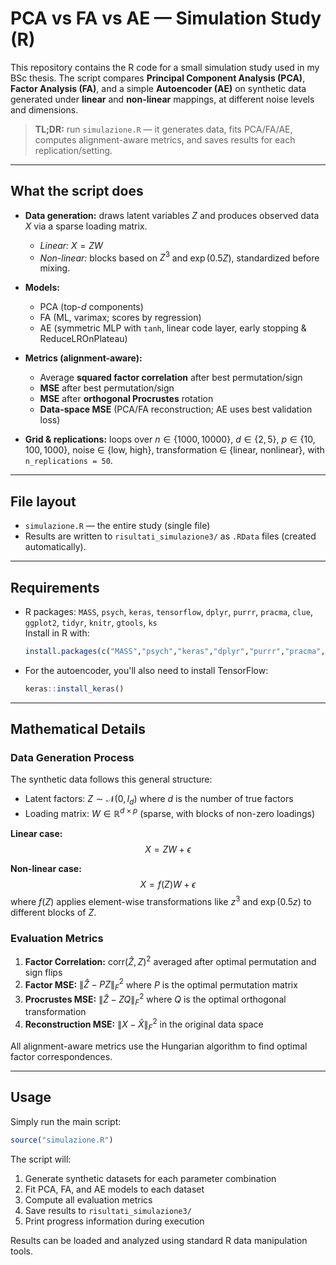 # PCA vs FA vs AE — Simulation Study (R)

This repository contains the R code for a small simulation study used in my BSc thesis. The script compares **Principal Component Analysis (PCA)**, **Factor Analysis (FA)**, and a simple **Autoencoder (AE)** on synthetic data generated under **linear** and **non-linear** mappings, at different noise levels and dimensions.

> **TL;DR:** run `simulazione.R` — it generates data, fits PCA/FA/AE, computes alignment-aware metrics, and saves results for each replication/setting.

---

## What the script does

- **Data generation:** draws latent variables $Z$ and produces observed data $X$ via a sparse loading matrix.  
  - *Linear:* $X = ZW$  
  - *Non-linear:* blocks based on $Z^3$ and $\exp(0.5Z)$, standardized before mixing.

- **Models:**  
  - PCA (top-$d$ components)  
  - FA (ML, varimax; scores by regression)  
  - AE (symmetric MLP with `tanh`, linear code layer, early stopping & ReduceLROnPlateau)

- **Metrics (alignment-aware):**  
  - Average **squared factor correlation** after best permutation/sign  
  - **MSE** after best permutation/sign  
  - **MSE** after **orthogonal Procrustes** rotation  
  - **Data-space MSE** (PCA/FA reconstruction; AE uses best validation loss)

- **Grid & replications:** loops over $n \in \{1000, 10000\}$, $d \in \{2,5\}$, $p \in \{10,100,1000\}$, noise $\in$ {low, high}, transformation $\in$ {linear, nonlinear}, with `n_replications = 50`.

---

## File layout

- `simulazione.R` — the entire study (single file)
- Results are written to `risultati_simulazione3/` as `.RData` files (created automatically).

---

## Requirements

- R packages: `MASS`, `psych`, `keras`, `tensorflow`, `dplyr`, `purrr`, `pracma`, `clue`, `ggplot2`, `tidyr`, `knitr`, `gtools`, `ks`  
  Install in R with:
  ```r
  install.packages(c("MASS","psych","keras","dplyr","purrr","pracma","clue","ggplot2","tidyr","knitr","gtools","ks"))
  ```

- For the autoencoder, you'll also need to install TensorFlow:
  ```r
  keras::install_keras()
  ```

---

## Mathematical Details

### Data Generation Process

The synthetic data follows this general structure:
- Latent factors: $Z \sim \mathcal{N}(0, I_d)$ where $d$ is the number of true factors
- Loading matrix: $W \in \mathbb{R}^{d \times p}$ (sparse, with blocks of non-zero loadings)

**Linear case:** 
$$X = ZW + \epsilon$$

**Non-linear case:**
$$X = f(Z)W + \epsilon$$
where $f(Z)$ applies element-wise transformations like $z^3$ and $\exp(0.5z)$ to different blocks of $Z$.

### Evaluation Metrics

1. **Factor Correlation:** $\text{corr}(\hat{Z}, Z)^2$ averaged after optimal permutation and sign flips
2. **Factor MSE:** $\|\hat{Z} - PZ\|_F^2$ where $P$ is the optimal permutation matrix
3. **Procrustes MSE:** $\|\hat{Z} - ZQ\|_F^2$ where $Q$ is the optimal orthogonal transformation
4. **Reconstruction MSE:** $\|X - \hat{X}\|_F^2$ in the original data space

All alignment-aware metrics use the Hungarian algorithm to find optimal factor correspondences.

---

## Usage

Simply run the main script:
```r
source("simulazione.R")
```

The script will:
1. Generate synthetic datasets for each parameter combination
2. Fit PCA, FA, and AE models to each dataset
3. Compute all evaluation metrics
4. Save results to `risultati_simulazione3/`
5. Print progress information during execution

Results can be loaded and analyzed using standard R data manipulation tools.

